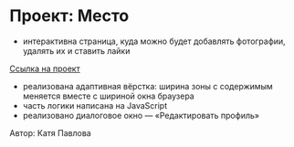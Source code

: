 # Проект: Место

- интерактивна страница, куда можно будет добавлять фотографии, удалять их и ставить лайки

[Ссылка на проект](https://katushapvlva.github.io/mesto/)

- реализована адаптивная вёрстка: ширина зоны с содержимым меняется вместе с шириной окна браузера
- часть логики написана на JavaScript
- реализовано диалоговое окно — «Редактировать профиль»

Автор: Катя Павлова